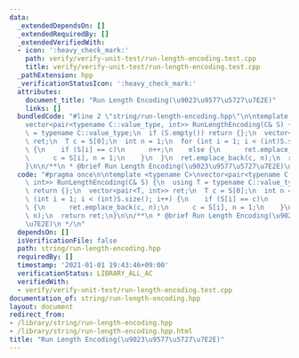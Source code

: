 ```yaml
---
data:
  _extendedDependsOn: []
  _extendedRequiredBy: []
  _extendedVerifiedWith:
  - icon: ':heavy_check_mark:'
    path: verify/verify-unit-test/run-length-encoding.test.cpp
    title: verify/verify-unit-test/run-length-encoding.test.cpp
  _pathExtension: hpp
  _verificationStatusIcon: ':heavy_check_mark:'
  attributes:
    document_title: "Run Length Encoding(\u9023\u9577\u5727\u7E2E)"
    links: []
  bundledCode: "#line 2 \"string/run-length-encoding.hpp\"\n\ntemplate <typename C>\n\
    vector<pair<typename C::value_type, int>> RunLengthEncoding(C& S) {\n  using T\
    \ = typename C::value_type;\n  if (S.empty()) return {};\n  vector<pair<T, int>>\
    \ ret;\n  T c = S[0];\n  int n = 1;\n  for (int i = 1; i < (int)S.size(); i++)\
    \ {\n    if (S[i] == c)\n      n++;\n    else {\n      ret.emplace_back(c, n);\n\
    \      c = S[i], n = 1;\n    }\n  }\n  ret.emplace_back(c, n);\n  return ret;\n\
    }\n\n/**\n * @brief Run Length Encoding(\u9023\u9577\u5727\u7E2E)\n */\n"
  code: "#pragma once\n\ntemplate <typename C>\nvector<pair<typename C::value_type,\
    \ int>> RunLengthEncoding(C& S) {\n  using T = typename C::value_type;\n  if (S.empty())\
    \ return {};\n  vector<pair<T, int>> ret;\n  T c = S[0];\n  int n = 1;\n  for\
    \ (int i = 1; i < (int)S.size(); i++) {\n    if (S[i] == c)\n      n++;\n    else\
    \ {\n      ret.emplace_back(c, n);\n      c = S[i], n = 1;\n    }\n  }\n  ret.emplace_back(c,\
    \ n);\n  return ret;\n}\n\n/**\n * @brief Run Length Encoding(\u9023\u9577\u5727\
    \u7E2E)\n */\n"
  dependsOn: []
  isVerificationFile: false
  path: string/run-length-encoding.hpp
  requiredBy: []
  timestamp: '2021-01-01 19:43:46+09:00'
  verificationStatus: LIBRARY_ALL_AC
  verifiedWith:
  - verify/verify-unit-test/run-length-encoding.test.cpp
documentation_of: string/run-length-encoding.hpp
layout: document
redirect_from:
- /library/string/run-length-encoding.hpp
- /library/string/run-length-encoding.hpp.html
title: "Run Length Encoding(\u9023\u9577\u5727\u7E2E)"
---
```

